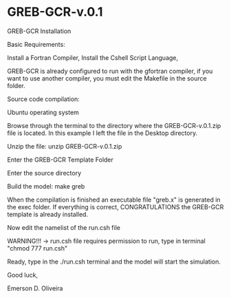 # GREB-GCR-v.0.1

GREB-GCR Installation

Basic Requirements:

Install a Fortran Compiler,
Install the Cshell Script Language,

GREB-GCR is already configured to run with the gfortran compiler,
if you want to use another compiler, you must edit the Makefile in the source folder.

Source code compilation:

Ubuntu operating system

Browse through the terminal to the directory where the GREB-GCR-v.0.1.zip file is located. 
In this example I left the file in the Desktop directory.

Unzip the file: unzip GREB-GCR-v.0.1.zip

Enter the GREB-GCR Template Folder

Enter the source directory

Build the model: make greb

When the compilation is finished an executable file "greb.x" is generated in the exec folder. 
If everything is correct, CONGRATULATIONS the GREB-GCR template is already installed.

Now edit the namelist of the run.csh file

WARNING!!! -> run.csh file requires permission to run, type in terminal "chmod 777 run.csh"

Ready, type in the ./run.csh terminal and the model will start the simulation.

Good luck,

Emerson D. Oliveira





